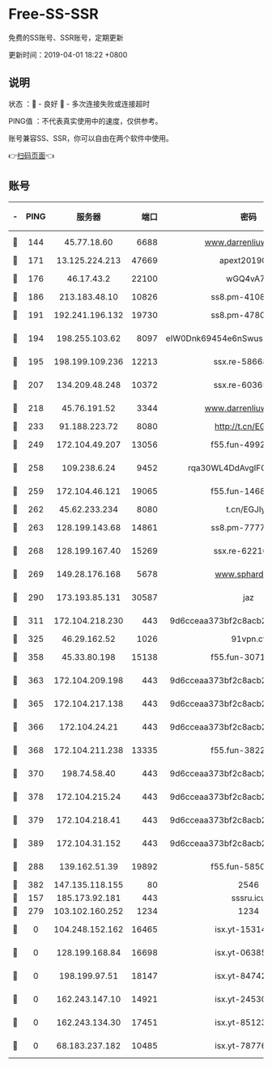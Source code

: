 # Free-SS-SSR

免费的SS账号、SSR账号，定期更新

更新时间：2019-04-01 18:22 +0800

## 说明

状态     ：🙂 - 良好 🙁 - 多次连接失败或连接超时

PING值   ：不代表真实使用中的速度，仅供参考。

账号兼容SS、SSR，你可以自由在两个软件中使用。

👉[扫码页面](https://liesauer.github.io/Free-SS-SSR/)👈

## 账号

|-|PING|服务器|端口|密码|加密方式|区域|
|:----:|:----:|:-----:|-----:|:----:|:----:|:----:|
|🙂|144|45.77.18.60|6688|www.darrenliuwei.com|aes-256-cfb|JP|
|🙂|171|13.125.224.213|47669|apext2019001|chacha20|KR|
|🙂|176|46.17.43.2|22100|wGQ4vA7D|aes-256-gcm|RU|
|🙂|186|213.183.48.10|10826|ss8.pm-41087139|rc4-md5|RU|
|🙂|191|192.241.196.132|19730|ss8.pm-47802569|aes-256-cfb|US|
|🙂|194|198.255.103.62|8097|eIW0Dnk69454e6nSwuspv9DmS201tQ0D|aes-256-cfb|US|
|🙂|195|198.199.109.236|12213|ssx.re-58668032|aes-256-cfb|US|
|🙂|207|134.209.48.248|10372|ssx.re-60365816|aes-256-cfb|US|
|🙂|218|45.76.191.52|3344|www.darrenliuwei.com|aes-256-cfb|AU|
|🙂|233|91.188.223.72|8080|http://t.cn/EGJIyrl|rc4-md5|RU|
|🙂|249|172.104.49.207|13056|f55.fun-49921505|aes-256-cfb|SG|
|🙂|258|109.238.6.24|9452|rqa30WL4DdAvgIFG6Fs3znzTa|aes-256-cfb|FR|
|🙂|259|172.104.46.121|19065|f55.fun-14688385|aes-256-cfb|SG|
|🙂|262|45.62.233.234|8080|t.cn/EGJIyrl|rc4-md5|CA|
|🙂|263|128.199.143.68|14861|ss8.pm-77770348|aes-256-cfb|SG|
|🙂|268|128.199.167.40|15269|ssx.re-62216229|aes-256-cfb|SG|
|🙂|269|149.28.176.168|5678|www.sphard.com|aes-256-cfb|SG|
|🙂|290|173.193.85.131|30587|jaz|aes-256-cfb|US|
|🙂|311|172.104.218.230|443|9d6cceaa373bf2c8acb22e60b6a58be6|aes-256-cfb|US|
|🙂|325|46.29.162.52|1026|91vpn.cf|rc4-md5|RU|
|🙂|358|45.33.80.198|15138|f55.fun-30713241|aes-256-cfb|US|
|🙂|363|172.104.209.198|443|9d6cceaa373bf2c8acb22e60b6a58be6|aes-256-cfb|US|
|🙂|365|172.104.217.138|443|9d6cceaa373bf2c8acb22e60b6a58be6|aes-256-cfb|US|
|🙂|366|172.104.24.21|443|9d6cceaa373bf2c8acb22e60b6a58be6|aes-256-cfb|US|
|🙂|368|172.104.211.238|13335|f55.fun-38225269|aes-256-cfb|US|
|🙂|370|198.74.58.40|443|9d6cceaa373bf2c8acb22e60b6a58be6|aes-256-cfb|US|
|🙂|378|172.104.215.24|443|9d6cceaa373bf2c8acb22e60b6a58be6|aes-256-cfb|US|
|🙂|379|172.104.218.41|443|9d6cceaa373bf2c8acb22e60b6a58be6|aes-256-cfb|US|
|🙂|389|172.104.31.152|443|9d6cceaa373bf2c8acb22e60b6a58be6|aes-256-cfb|US|
|🙂|288|139.162.51.39|19892|f55.fun-58509314|aes-256-cfb|SG|
|🙂|382|147.135.118.155|80|2546|chacha20|US|
|🙁|157|185.173.92.181|443|sssru.icu|rc4-md5|RU|
|🙁|279|103.102.160.252|1234|1234|rc4-md5|JP|
|🙁|0|104.248.152.162|16465|isx.yt-15314560|aes-256-cfb|SG|
|🙁|0|128.199.168.84|16698|isx.yt-06385853|aes-256-cfb|SG|
|🙁|0|198.199.97.51|18147|isx.yt-84742242|aes-256-cfb|US|
|🙁|0|162.243.147.10|14921|isx.yt-24530489|aes-256-cfb|US|
|🙁|0|162.243.134.30|17451|isx.yt-85123284|aes-256-cfb|US|
|🙁|0|68.183.237.182|10485|isx.yt-78776006|aes-256-cfb|SG|
